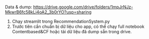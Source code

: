 Data & dump: https://drive.google.com/drive/folders/1mpJrNJz-MkwrB6fc58kLi4oA2_3b0rYO?usp=sharing
1. Chạy streamlit trong RecommendationSystem.py
2. Trước tiên cần chuẩn bị dữ liệu cho app, có thể chạy full notebook Contentbased&CF hoặc tải dữ liệu đã dump sẵn trong drive.
